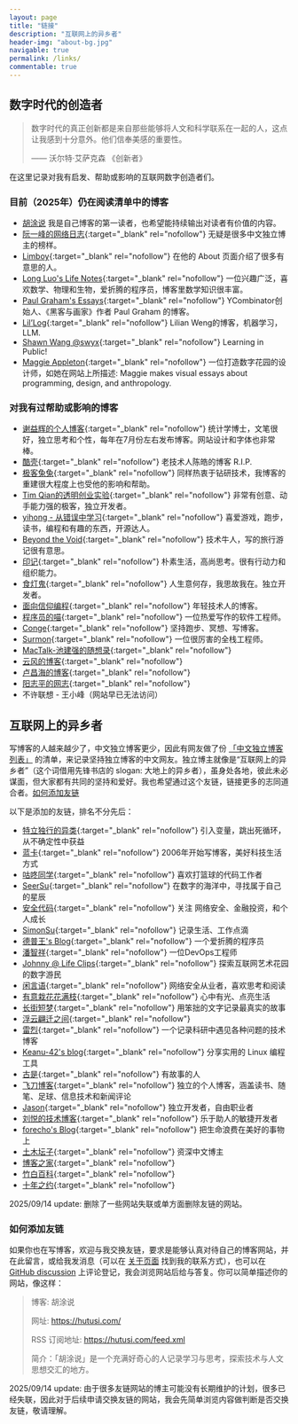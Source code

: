```yaml
---
layout: page
title: "链接"
description: "互联网上的异乡者"
header-img: "about-bg.jpg"
navigable: true
permalink: /links/
commentable: true
---
```


## 数字时代的创造者

> 数字时代的真正创新都是来自那些能够将人文和科学联系在一起的人，这点让我感到十分意外。他们信奉美感的重要性。
> 
> —— 沃尔特·艾萨克森 《创新者》

在这里记录对我有启发、帮助或影响的互联网数字创造者们。

### 目前（2025年）仍在阅读清单中的博客

- [胡涂说](https://hutusi.com/) 我是自己博客的第一读者，也希望能持续输出对读者有价值的内容。
- [阮一峰的网络日志](http://www.ruanyifeng.com/blog/){:target="\_blank" rel="nofollow"} 无疑是很多中文独立博主的榜样。
- [Limboy](https://limboy.me/){:target="\_blank" rel="nofollow"} 在他的 About 页面介绍了很多有意思的人。
- [Long Luo's Life Notes](https://www.longluo.me/){:target="\_blank" rel="nofollow"} 一位兴趣广泛，喜欢数学、物理和生物，爱折腾的程序员，博客里数学知识很丰富。
- [Paul Graham's Essays](https://www.paulgraham.com/articles.html){:target="\_blank" rel="nofollow"} YCombinator创始人、《黑客与画家》作者 Paul Graham 的博客。
- [Lil’Log](https://lilianweng.github.io/){:target="\_blank" rel="nofollow"} Lilian Weng的博客，机器学习，LLM.
- [Shawn Wang @swyx](https://www.swyx.io/){:target="\_blank" rel="nofollow"} Learning in Public!
- [Maggie Appleton](https://maggieappleton.com/){:target="\_blank" rel="nofollow"} 一位打造数字花园的设计师，如她在网站上所描述: Maggie makes visual essays about programming, design, and anthropology.

### 对我有过帮助或影响的博客

- [谢益辉的个人博客](https://yihui.org/){:target="\_blank" rel="nofollow"} 统计学博士，文笔很好，独立思考和个性，每年在7月份左右发布博客。网站设计和字体也非常棒。
- [酷壳](https://coolshell.cn/){:target="\_blank" rel="nofollow"} 老技术人陈皓的博客 R.I.P.
- [极客兔兔](https://geektutu.com/){:target="\_blank" rel="nofollow"} 同样热衷于钻研技术，我博客的重建很大程度上也受他的影响和帮助。
- [Tim Qian的透明创业实验](https://blog.t9t.io/){:target="\_blank" rel="nofollow"} 非常有创意、动手能力强的极客，独立开发者。
- [yihong - 从错误中学习](https://blog.yihong0618.me/){:target="\_blank" rel="nofollow"} 喜爱游戏，跑步，读书，编程和有趣的东西，开源达人。
- [Beyond the Void](https://byvoid.com/){:target="\_blank" rel="nofollow"} 技术牛人，写的旅行游记很有意思。
- [印记](https://yinji.org/){:target="\_blank" rel="nofollow"} 朴素生活，高尚思考。很有行动力和组织能力。
- [食灯鬼](https://shidenggui.com/){:target="\_blank" rel="nofollow"} 人生意何存，我思故我在。独立开发者。
- [面向信仰编程](https://draveness.me/){:target="\_blank" rel="nofollow"} 年轻技术人的博客。
- [程序员的喵](https://catcoding.me/){:target="\_blank" rel="nofollow"} 一位热爱写作的软件工程师。
- [Conge](https://conge.github.io/){:target="\_blank" rel="nofollow"} 坚持跑步、冥想、写博客。
- [Surmon](https://surmon.me){:target="\_blank" rel="nofollow"} 一位很厉害的全栈工程师。
- [MacTalk-池建强的随想录](https://macshuo.com/){:target="\_blank" rel="nofollow"} 
- [云风的博客](https://blog.codingnow.com/){:target="\_blank" rel="nofollow"} 
- [卢昌海的博客](https://www.changhai.org/){:target="\_blank" rel="nofollow"} 
- [阳志平的网志](https://yangzhiping.com/){:target="\_blank" rel="nofollow"}
- 不许联想 - 王小峰（网站早已无法访问）

## 互联网上的异乡者

写博客的人越来越少了，中文独立博客更少，因此有网友做了份 [「中文独立博客列表」](https://github.com/timqian/chinese-independent-blogs) 的清单，来记录坚持独立博客的中文网友。独立博主就像是“互联网上的异乡者”（这个词借用先锋书店的 slogan: 大地上的异乡者），虽身处各地，彼此未必谋面，但大家都有共同的坚持和爱好。我也希望通过这个友链，链接更多的志同道合者。[如何添加友链](/links/#如何添加友链)

以下是添加的友链，排名不分先后：

- [特立独行的异类](https://www.demochen.com){:target="\_blank" rel="nofollow"} 引入变量，跳出死循环，从不确定性中获益
- [蓝卡](https://www.lanka.cn){:target="\_blank" rel="nofollow"} 2006年开始写博客，美好科技生活方式
- [咕咚同学](http://gudong.site){:target="\_blank" rel="nofollow"} 喜欢打篮球的代码工作者
- [SeerSu](https://suus.me/){:target="\_blank" rel="nofollow"} 在数字的海洋中，寻找属于自己的星辰
- [安全代码](https://www.usmacd.com/){:target="\_blank" rel="nofollow"} 关注 网络安全、金融投资，和个人成长
- [SimonSu](https://simonsu.cn/){:target="\_blank" rel="nofollow"} 记录生活、工作点滴
- [德普王's Blog](https://depp.wang){:target="\_blank" rel="nofollow"} 一个爱折腾的程序员
- [潘智祥](https://panzhixiang.cn/){:target="\_blank" rel="nofollow"} 一位DevOps工程师
- [Johnny @ Life Clips](https://dwith.com/){:target="\_blank" rel="nofollow"} 探索互联网艺术花园的数字游民
- [闲言语](https://ret2neo.cn/){:target="\_blank" rel="nofollow"} 网络安全从业者，喜欢思考和阅读
- [有意栽花花满枝](https://blog.hjroyal.top){:target="\_blank" rel="nofollow"} 心中有光、点亮生活
- [长街短梦](https://wangyunzi.com/){:target="\_blank" rel="nofollow"} 用笨拙的文字记录最真实的故事
- [浮云翩迁之间](https://blognas.hwb0307.com){:target="\_blank" rel="nofollow"}
- [雷烈](https://leilie.top){:target="\_blank" rel="nofollow"} 一个记录科研中遇见各种问题的技术博客
- [Keanu-42's blog](https://keanu-42.cn/){:target="\_blank" rel="nofollow"} 分享实用的 Linux 编程工具
- [古是](https://adminsun.com/){:target="\_blank" rel="nofollow"} 有故事的人
- [飞刀博客](https://www.feidaoboke.com/){:target="\_blank" rel="nofollow"} 独立的个人博客，涵盖读书、随笔、足球、信息技术和新闻评论
- [Jason](https://atjason.com/){:target="\_blank" rel="nofollow"} 独立开发者，自由职业者
- [刘悦的技术博客](https://v3u.cn){:target="\_blank" rel="nofollow"} 乐于助人的敏捷开发者
- [forecho's Blog](https://blog.forecho.com){:target="\_blank" rel="nofollow"} 把生命浪费在美好的事物上
- [土木坛子](https://tumutanzi.com/){:target="\_blank" rel="nofollow"} 资深中文博主
- [博客之家](https://www.perass.com/sites/1072.html){:target="\_blank" rel="nofollow"}
- [竹白百科](https://www.zhubai.wiki/){:target="\_blank" rel="nofollow"}
- [十年之约](https://foreverblog.cn/blogs.html?year=2020){:target="\_blank" rel="nofollow"}

2025/09/14 update: 删除了一些网站失联或单方面删除友链的网站。

### 如何添加友链

如果你也在写博客，欢迎与我交换友链，要求是能够认真对待自己的博客网站，并在此留言，或给我发消息（可以在 [关于页面](/about/) 找到我的联系方式），也可以在 [GitHub discussion](https://github.com/hutusi/hutusi.github.com/discussions/118) 上评论登记，我会浏览网站后给与答复。你可以简单描述你的网站，像这样：

> 博客: 胡涂说
> 
> 网址: https://hutusi.com/
> 
> RSS 订阅地址: https://hutusi.com/feed.xml
> 
> 简介：「胡涂说」是一个充满好奇心的人记录学习与思考，探索技术与人文思想交汇的地方。
> 

2025/09/14 update: 由于很多友链网站的博主可能没有长期维护的计划，很多已经失联，因此对于后续申请交换友链的网站，我会先简单浏览内容做判断是否交换友链，敬请理解。
